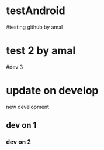 # testAndroid
#testing github by amal
# test 2 by amal
#dev 3
# update on develop
new development
## dev on 1
### dev on 2
